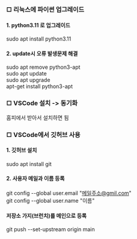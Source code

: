 ### □ 리눅스에 파이썬 업그레이드

#### 1. python3.11 로 업그레이드
sudo apt install python3.11

#### 2. update시 오류 발생문제 해결
sudo apt remove  python3-apt<br>
sudo apt update<br>
sudo apt upgrade<br>
apt-get install python3-apt

### □ VSCode 설치 -> 동기화
홈피에서 받아서 설치하면 됨

### □ VSCode에서 깃허브 사용

#### 1. 깃허브 설치
sudo apt install git

#### 2. 사용자 메일과 이름 등록
git config --global user.email "메일주소@gmil.com"<br>
git config --global user.name "이름"

#### 저장소 가지(브런치)를 메인으로 등록
git push --set-upstream origin main
